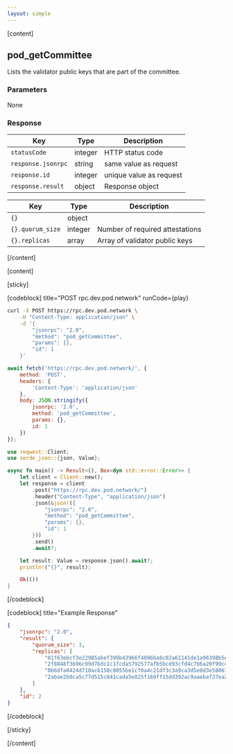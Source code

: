 ```yaml
---
layout: simple
---
```


<script>
    import {Code} from '$lib';

    async function play() {
        return fetch('https://rpc.dev.pod.network/', {
            method: 'POST',
            headers: {
                'Content-Type': 'application/json'
            },
            body: JSON.stringify({
                jsonrpc: '2.0',
                method: 'pod_getCommittee',
                params: {},
                id: 1
            })
        });
    }
</script>

[content]

## pod_getCommittee

Lists the validator public keys that are part of the committee.

### Parameters

None

### Response

| Key                | Type    | Description             |
| ------------------ | ------- | ----------------------- |
| `statusCode`       | integer | HTTP status code        |
| `response.jsonrpc` | string  | same value as request   |
| `response.id`      | integer | unique value as request |
| `response.result`  | object  | Response object         |

| Key              | Type    | Description                     |
| ---------------- | ------- | ------------------------------- |
| `{}`             | object  |                                 |
| `{}.quorum_size` | integer | Number of required attestations |
| `{}.replicas`    | array   | Array of validator public keys  |

[/content]

[content]

[sticky]

[codeblock] title="POST rpc.dev.pod.network" runCode={play}

```bash alias="curl"
curl -X POST https://rpc.dev.pod.network \
    -H "Content-Type: application/json" \
    -d '{
        "jsonrpc": "2.0",
        "method": "pod_getCommittee",
        "params": {},
        "id": 1
    }'
```

```js alias="javascript"
await fetch('https://rpc.dev.pod.network/', {
	method: 'POST',
	headers: {
		'Content-Type': 'application/json'
	},
	body: JSON.stringify({
		jsonrpc: '2.0',
		method: 'pod_getCommittee',
		params: {},
		id: 1
	})
});
```

```rust alias="rust"
use reqwest::Client;
use serde_json::{json, Value};

async fn main() -> Result<(), Box<dyn std::error::Error>> {
    let client = Client::new();
    let response = client
        .post("https://rpc.dev.pod.network/")
        .header("Content-Type", "application/json")
        .json(&json!({
            "jsonrpc": "2.0",
            "method": "pod_getCommittee",
            "params": {},
            "id": 1
        }))
        .send()
        .await?;

    let result: Value = response.json().await?;
    println!("{}", result);

    Ok(())
}
```

[/codeblock]

[codeblock] title="Example Response"

```json
{
    "jsonrpc": "2.0",
    "result": {
        "quorum_size": 3,
        "replicas": [
            "01f63ebcf3e22985abef399b43966f409bba8c02a61141de1a96398b5ed0a4f5002eb5e9083d0f8bc5bfcf75f43fbe34dfc037492025d18e42942f9ed6c4b00205e30c48e09b4c030cfa588ea4ec104bd9977173d8ef7c16021fb5edf727c38a2e2f2605c8a87f80b7900b64be0cbad48239d0cf4c09375753d4fb0b7036abcc",
            "2f8848f3696c99d7bdc1c1fcda5792577afb5bcd93cfd4c7b6a20f99c4c2bf950d55a3057171c1d87add3d690d62206b398121e5e1335bd598f7728225b8c9d0001dd768a50542e7bbdaadd69f4739054a6b1a600a5545dc0603766ec50ad85b28f99ce9c100112a0020d106b8723567b23b6e0ac1ec7559b686e1c18607ff83",
            "0b6dfa0424d710ac6158c0055be1cf0a4c21df3c3a9ca3d5e8d3e580674bc35400caf4585df58ad603e527bcfc026669c9dcaf03ec8c80f278886d34a6cae2b405f64057067f53ae226c48a555a1d10aeec46ac92b5c98f36974206f0ff84f2413ec4b4de5bc56e5ddd5c1f5d768f1ecf748cb44bea6de4c55306e2bfd8c2fee",
            "2abae2b0ca5c77d515c841cada5e825f169ff15dd392ac9aaebaf37ea23e04bd0158439d7925b770e46fd9b4e8158e6acb5784a91f261e35ea6605b8c4c9473923c961214b8a7b44e4dc58932d2b475943746439a100aea7eadda30022e78d312bdf55f96f6adbd12844c2df41b8e680994af83725a168c1d038575a032ec9e1"
        ]
    },
    "id": 2
}
```

[/codeblock]

[/sticky]

[/content]
